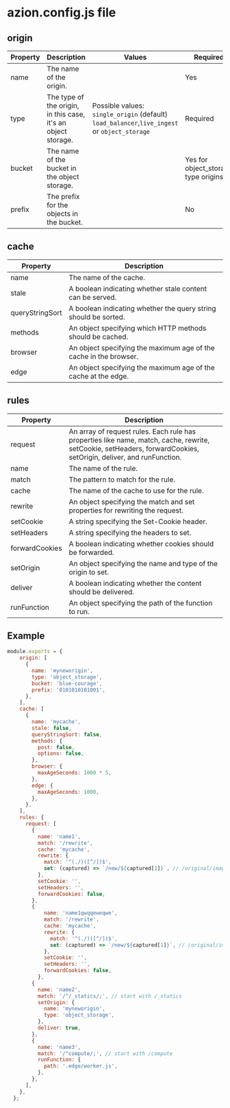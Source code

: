 
# azion.config.js file

## origin

| Property | Description | Values | Required |
| --- | --- | - | - |
| name | The name of the origin. |  | Yes |
| type | The type of the origin, in this case, it's an object storage.  |  Possible values: `single_origin` (default)` load_balancer`,`live_ingest` or `object_storage` | Required |
| bucket | The name of the bucket in the object storage. |  | Yes for object_storage type origins. |
| prefix | The prefix for the objects in the bucket. |   | No |

## cache

| Property | Description |
| --- | --- |
| name | The name of the cache. |
| stale | A boolean indicating whether stale content can be served. |
| queryStringSort | A boolean indicating whether the query string should be sorted. |
| methods | An object specifying which HTTP methods should be cached. |
| browser | An object specifying the maximum age of the cache in the browser. |
| edge | An object specifying the maximum age of the cache at the edge. |

## rules

| Property | Description |
| --- | --- |
| request | An array of request rules. Each rule has properties like name, match, cache, rewrite, setCookie, setHeaders, forwardCookies, setOrigin, deliver, and runFunction. |
| name | The name of the rule. |
| match | The pattern to match for the rule. |
| cache | The name of the cache to use for the rule. |
| rewrite | An object specifying the match and set properties for rewriting the request. |
| setCookie | A string specifying the Set-Cookie header. |
| setHeaders | A string specifying the headers to set. |
| forwardCookies | A boolean indicating whether cookies should be forwarded. |
| setOrigin | An object specifying the name and type of the origin to set. |
| deliver | A boolean indicating whether the content should be delivered. |
| runFunction | An object specifying the path of the function to run. |

## Example

```js 
module.exports = {
    origin: [
      {
        name: 'myneworigin',
        type: 'object_storage',
        bucket: 'blue-courage',
        prefix: '0101010101001',
      },
    ],
    cache: [
      {
        name: 'mycache',
        stale: false,
        queryStringSort: false,
        methods: {
          post: false,
          options: false,
        },
        browser: {
          maxAgeSeconds: 1000 * 5,
        },
        edge: {
          maxAgeSeconds: 1000,
        },
      },
    ],
    rules: {
      request: [
        {
          name: 'name1',
          match: '/rewrite',
          cache: 'mycache',
          rewrite: {
            match: '^(./)([^/])$',
            set: (captured) => `/new/${captured[1]}`, // /original/image.jpg -> /new/image.jpg
          },
          setCookie: '',
          setHeaders: '',
          forwardCookies: false,
        },
        {
            name: 'name1qwqqeweqwe',
            match: '/rewrite',
            cache: 'mycache',
            rewrite: {
              match: '^(./)([^/])$',
              set: (captured) => `/new/${captured[1]}`, // /original/image.jpg -> /new/image.jpg
            },
            setCookie: '',
            setHeaders: '',
            forwardCookies: false,
          },
        {
          name: 'name2',
          match: '/^/_statics/;', // start with /_statics
          setOrigin: {
            name: 'myneworigin',
            type: 'object_storage',
          },
          deliver: true,
        },
        {
          name: 'name3',
          match: '/^compute/;', // start with /compute
          runFunction: {
            path: '.edge/worker.js',
          },
        },
      ],
    },
  };
```